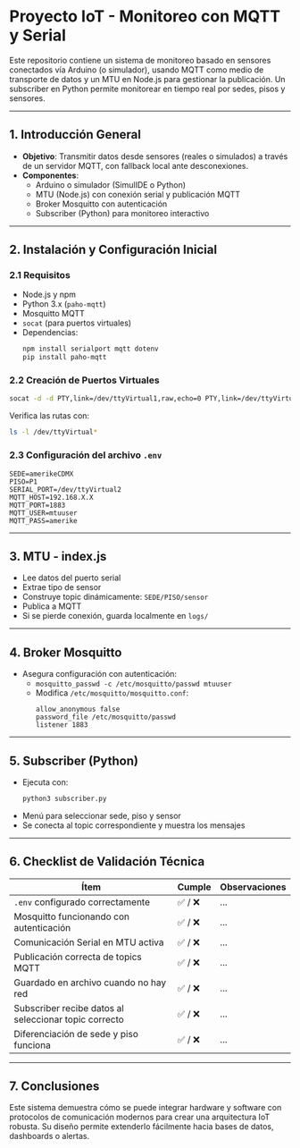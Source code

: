 # Proyecto IoT - Monitoreo con MQTT y Serial

Este repositorio contiene un sistema de monitoreo basado en sensores conectados vía Arduino (o simulador), usando MQTT como medio de transporte de datos y un MTU en Node.js para gestionar la publicación. Un subscriber en Python permite monitorear en tiempo real por sedes, pisos y sensores.

---

## 1. Introducción General

- **Objetivo**: Transmitir datos desde sensores (reales o simulados) a través de un servidor MQTT, con fallback local ante desconexiones.
- **Componentes**:
  - Arduino o simulador (SimulIDE o Python)
  - MTU (Node.js) con conexión serial y publicación MQTT
  - Broker Mosquitto con autenticación
  - Subscriber (Python) para monitoreo interactivo

---

## 2. Instalación y Configuración Inicial

### 2.1 Requisitos

- Node.js y npm
- Python 3.x (`paho-mqtt`)
- Mosquitto MQTT
- `socat` (para puertos virtuales)
- Dependencias:
  ```bash
  npm install serialport mqtt dotenv
  pip install paho-mqtt
  ```

### 2.2 Creación de Puertos Virtuales

```bash
socat -d -d PTY,link=/dev/ttyVirtual1,raw,echo=0 PTY,link=/dev/ttyVirtual2,raw,echo=0
```

Verifica las rutas con:
```bash
ls -l /dev/ttyVirtual*
```

### 2.3 Configuración del archivo `.env`

```dotenv
SEDE=amerikeCDMX
PISO=P1
SERIAL_PORT=/dev/ttyVirtual2
MQTT_HOST=192.168.X.X
MQTT_PORT=1883
MQTT_USER=mtuuser
MQTT_PASS=amerike
```

---

## 3. MTU - index.js

- Lee datos del puerto serial
- Extrae tipo de sensor
- Construye topic dinámicamente: `SEDE/PISO/sensor`
- Publica a MQTT
- Si se pierde conexión, guarda localmente en `logs/`

---

## 4. Broker Mosquitto

- Asegura configuración con autenticación:
  - `mosquitto_passwd -c /etc/mosquitto/passwd mtuuser`
  - Modifica `/etc/mosquitto/mosquitto.conf`:
    ```
    allow_anonymous false
    password_file /etc/mosquitto/passwd
    listener 1883
    ```

---

## 5. Subscriber (Python)

- Ejecuta con:
  ```bash
  python3 subscriber.py
  ```
- Menú para seleccionar sede, piso y sensor
- Se conecta al topic correspondiente y muestra los mensajes

---

## 6. Checklist de Validación Técnica

| Ítem | Cumple | Observaciones |
|------|--------|----------------|
| `.env` configurado correctamente | ✅ / ❌ | ... |
| Mosquitto funcionando con autenticación | ✅ / ❌ | ... |
| Comunicación Serial en MTU activa | ✅ / ❌ | ... |
| Publicación correcta de topics MQTT | ✅ / ❌ | ... |
| Guardado en archivo cuando no hay red | ✅ / ❌ | ... |
| Subscriber recibe datos al seleccionar topic correcto | ✅ / ❌ | ... |
| Diferenciación de sede y piso funciona | ✅ / ❌ | ... |

---

## 7. Conclusiones

Este sistema demuestra cómo se puede integrar hardware y software con protocolos de comunicación modernos para crear una arquitectura IoT robusta. Su diseño permite extenderlo fácilmente hacia bases de datos, dashboards o alertas.
